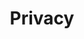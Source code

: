 ---
layout: topic
title: Privacy
description: The future of Desktop Computing
cover:
  height: medium
  image: bg01.jpg
  background: sand
namespace: privacy
priority:
permalink: /privacy/
lang: en
---